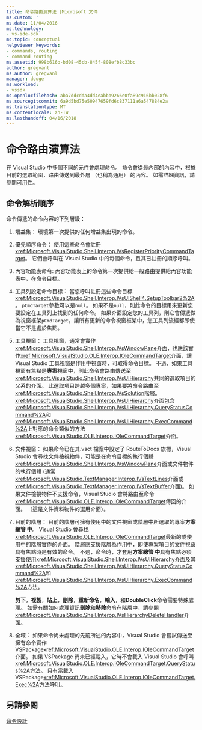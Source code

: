 ```yaml
---
title: 命令路由演算法 |Microsoft 文件
ms.custom: ''
ms.date: 11/04/2016
ms.technology:
- vs-ide-sdk
ms.topic: conceptual
helpviewer_keywords:
- commands, routing
- command routing
ms.assetid: 998b616b-bd08-45cb-845f-808efb8c33bc
author: gregvanl
ms.author: gregvanl
manager: douge
ms.workload:
- vssdk
ms.openlocfilehash: aba7ddcdda4dd4eabbb9266e0fa89c916bb028f6
ms.sourcegitcommit: 6a9d5bd75e50947659fd6c837111a6a547884e2a
ms.translationtype: MT
ms.contentlocale: zh-TW
ms.lasthandoff: 04/16/2018
---
```

# <a name="command-routing-algorithm"></a>命令路由演算法
在 Visual Studio 中多個不同的元件會處理命令。 命令會從最內部的內容中，根據目前的選取範圍，路由傳送到最外層 （也稱為通用） 的內容。 如需詳細資訊，請參閱[可用性](../../extensibility/internals/command-availability.md)。  
  
## <a name="order-of-command-resolution"></a>命令解析順序  
 命令傳遞的命令內容的下列層級：  
  
1.  增益集： 環境第一次提供的任何增益集出現的命令。  
  
2.  優先順序命令： 使用這些命令會註冊<xref:Microsoft.VisualStudio.Shell.Interop.IVsRegisterPriorityCommandTarget>。 它們會呼叫在 Visual Studio 中的每個命令，且其已註冊的順序呼叫。  
  
3.  內容功能表命令: 內容功能表上的命令第一次提供給一般路由提供給內容功能表中，在命令目標。  
  
4.  工具列設定命令目標： 當您呼叫註冊這些命令目標<xref:Microsoft.VisualStudio.Shell.Interop.IVsUIShell4.SetupToolbar2%2A>。 `pCmdTarget`參數可以是`null`。 如果不是`null`，則此命令的目標用來更新您要設定在工具列上找到的任何命令。 如果介面設定您的工具列，則它會傳遞做為視窗框架`pCmdTarget`，讓所有更新的命令視窗框架中，您工具列流經都即使當它不是處於焦點。  
  
5.  工具視窗： 工具視窗，通常會實作<xref:Microsoft.VisualStudio.Shell.Interop.IVsWindowPane>介面，也應該實作<xref:Microsoft.VisualStudio.OLE.Interop.IOleCommandTarget>介面，讓 Visual Studio 工具視窗是作用中視窗時，可取得命令目標。 不過，如果工具視窗有焦點是**專案**視窗中，則此命令會路由傳送至<xref:Microsoft.VisualStudio.Shell.Interop.IVsUIHierarchy>共同的選取項目的父系的介面。 此選取項目跨越多個專案，如果要將命令路由至<xref:Microsoft.VisualStudio.Shell.Interop.IVsSolution>階層。 <xref:Microsoft.VisualStudio.Shell.Interop.IVsUIHierarchy>介面包含<xref:Microsoft.VisualStudio.Shell.Interop.IVsUIHierarchy.QueryStatusCommand%2A>和<xref:Microsoft.VisualStudio.Shell.Interop.IVsUIHierarchy.ExecCommand%2A>上對應的命令類似的方法<xref:Microsoft.VisualStudio.OLE.Interop.IOleCommandTarget>介面。  
  
6.  文件視窗： 如果命令已在其.vsct 檔案中設定了 RouteToDocs 旗標，Visual Studio 會尋找文件檢視物件，可能是在命令目標的執行個體<xref:Microsoft.VisualStudio.Shell.Interop.IVsWindowPane>介面或文件物件的執行個體 (通常<xref:Microsoft.VisualStudio.TextManager.Interop.IVsTextLines>介面或<xref:Microsoft.VisualStudio.TextManager.Interop.IVsTextBuffer>介面)。 如果文件檢視物件不支援命令，Visual Studio 會將路由至命令<xref:Microsoft.VisualStudio.OLE.Interop.IOleCommandTarget>傳回的介面。 （這是文件資料物件的選用介面）。  
  
7.  目前的階層： 目前的階層可擁有使用中的文件視窗或階層中所選取的專案**方案總管 中**。 Visual Studio 會尋找<xref:Microsoft.VisualStudio.OLE.Interop.IOleCommandTarget>最新的或使用中的階層實作的介面。 階層應支援階層為作用中，即使專案項目的文件視窗具有焦點時是有效的命令。 不過，命令時，才套用**方案總管 中**具有焦點必須支援使用<xref:Microsoft.VisualStudio.Shell.Interop.IVsUIHierarchy>介面及其<xref:Microsoft.VisualStudio.Shell.Interop.IVsUIHierarchy.QueryStatusCommand%2A>和<xref:Microsoft.VisualStudio.Shell.Interop.IVsUIHierarchy.ExecCommand%2A>方法。  
  
     **剪下**，**複製**，**貼上**，**刪除**，**重新命名**，**輸入**，和**DoubleClick**命令需要特殊處理。 如需有關如何處理資訊**刪除**和**移除**命令在階層中，請參閱<xref:Microsoft.VisualStudio.Shell.Interop.IVsHierarchyDeleteHandler>介面。  
  
8.  全域： 如果命令尚未處理的先前所述的內容中，Visual Studio 會嘗試傳送至擁有命令實作 VSPackage<xref:Microsoft.VisualStudio.OLE.Interop.IOleCommandTarget>介面。 如果 VSPackage 尚未已經載入，它時不會載入 Visual Studio 會呼叫<xref:Microsoft.VisualStudio.OLE.Interop.IOleCommandTarget.QueryStatus%2A>方法。 只有當載入 VSPackage<xref:Microsoft.VisualStudio.OLE.Interop.IOleCommandTarget.Exec%2A>方法呼叫。  
  
## <a name="see-also"></a>另請參閱  
 [命令設計](../../extensibility/internals/command-design.md)